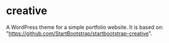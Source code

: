 # creative

A WordPress theme for a simple portfolio website. It is based on: "https://github.com/StartBootstrap/startbootstrap-creative".

